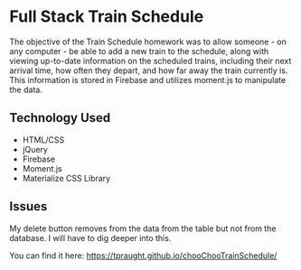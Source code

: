 # Full Stack Train Schedule

The objective of the Train Schedule homework was to allow someone - on any computer - be able to add a new train to the schedule, along with viewing up-to-date information on the scheduled trains, including their next arrival time, how often they depart, and how far away the train currently is. This information is stored in Firebase and utilizes moment.js to manipulate the data.

## Technology Used
* HTML/CSS
* jQuery
* Firebase
* Moment.js
* Materialize CSS Library

## Issues
My delete button removes from the data from the table but not from the database. I will have to dig deeper into this.

You can find it here: https://tpraught.github.io/chooChooTrainSchedule/